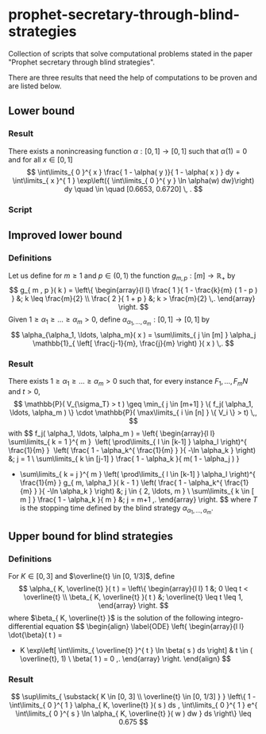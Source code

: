 # prophet-secretary-through-blind-strategies
Collection of scripts that solve computational problems stated in the paper "Prophet secretary through blind strategies".



There are three results that need the help of computations to be proven and are listed below.

## Lower bound

### Result

There exists a nonincreasing function $\alpha: [0, 1] \to [0, 1]$ such that $\alpha(1) = 0$ and for all $x \in [0, 1]$
$$
\int\limits_{ 0 }^{ x } \frac{ 1 - \alpha( y )}{ 1 - \alpha( x ) } dy + \int\limits_{ x }^{ 1 } \exp\left({ \int\limits_{ 0 }^{ y } \ln \alpha(w) dw}\right) dy 
\quad \in \quad [0.6653, 0.6720] \, .
$$

### Script



## Improved lower bound

### Definitions

Let us define for $m \geq 1$ and $p \in (0, 1)$ the function $g_{ m , p } : [m] \to \mathbb{R}_+$ by 
$$
g_{ m , p }( k ) = \left\{ \begin{array}{l l}
	\frac{ 1 }{ 1 - \frac{k}{m} ( 1 - p ) }
    &; k \leq \frac{m}{2} \\
    \frac{ 2 }{ 1 + p }
    &; k > \frac{m}{2} \,.
    \end{array}	 
    \right.
$$
Given  $1 \geq \alpha_1 \geq \ldots \geq \alpha_m > 0$, define $\alpha_{\alpha_1, \ldots, \alpha_m}: [0, 1] \to [0, 1]$  by 
$$
\alpha_{\alpha_1, \ldots, \alpha_m}( x )
		= \sum\limits_{ j \in [m] } \alpha_j \mathbb{1}_{ \left[ \frac{j-1}{m}, \frac{j}{m} \right) }( x ) \,.
$$

### Result

There exists $1 \geq \alpha_1 \geq \ldots \geq \alpha_m > 0$ such that, for every instance $F_1, \ldots, F_mN$ and $t > 0$,  
$$
\mathbb{P}( V_{\sigma_T} > t ) 
	\geq \min_{ j \in [m+1] } \{ f_j( \alpha_1, \ldots, \alpha_m ) \} \cdot \mathbb{P}( \max\limits_{ i \in [n] } \{ V_i \} > t) \,,
$$
with
$$
f_j( \alpha_1, \ldots, \alpha_m ) = \left\{ \begin{array}{l l}
​		\sum\limits_{ k = 1 }^{ m } 
​			\left( \prod\limits_{ l \in [k-1] } \alpha_l \right)^{ \frac{1}{m} } 
​			\left( \frac{ 1 - \alpha_k^{ \frac{1}{m} } }{ -\ln \alpha_k } \right)
​			&; j = 1 \\
​		\sum\limits_{ k \in [j-1] } \frac{ 1 - \alpha_k }{ m( 1 - \alpha_j ) } 

  + \sum\limits_{ k = j }^{ m } 
    	\left( \prod\limits_{ l \in [k-1] } \alpha_l \right)^{ \frac{1}{m} } 
    	g_{ m, \alpha_1 }( k - 1 ) 
    	\left( \frac{ 1 - \alpha_k^{ \frac{1}{m} } }{ -\ln \alpha_k } \right)
    		&; j \in \{ 2, \ldots, m \} \\
    	\sum\limits_{ k \in [ m ] } \frac{ 1 - \alpha_k }{ m }
    		&; j = m+1 \,.
    	\end{array}
    	\right.
$$
where $T$ is the stopping time defined by the blind strategy  $\alpha_{\alpha_1, \ldots, \alpha_m}$.



## Upper bound for blind strategies

### Definitions

For $K \in [0, 3]$ and $\overline{t} \in [0, 1/3]$, define 
$$
	\alpha_{ K, \overline{t} }( t ) = \left\{ \begin{array}{l l}
		1
			&; 0 \leq t < \overline{t} \\
		\beta_{ K, \overline{t} }( t )
			&; \overline{t} \leq t \leq 1,
		\end{array}
		\right.	
$$
where $\beta_{ K, \overline{t} }$ is the solution of the following integro-differential equation
$$
\begin{align}
\label{ODE}
	\left\{ \begin{array}{l l}
		\dot{\beta}( t ) = 

  - K \exp\left[ \int\limits_{ \overline{t} }^{ t } \ln \beta( s ) ds \right]
    		& t \in ( \overline{t}, 1) \\
    	\beta( 1 ) = 0 \,.
    	\end{array}
    	\right.
    \end{align}
$$

### Result

$$
\sup\limits_{ \substack{ K \in [0, 3] \\ \overline{t} \in [0, 1/3] } } \left\{
			1 - \int\limits_{ 0 }^{ 1 } \alpha_{ K, \overline{t} }( s ) ds , 
			\int\limits_{ 0 }^{ 1 } e^{ \int\limits_{ 0 }^{ s } \ln \alpha_{ K, \overline{t} }( w ) dw } ds
			\right\} 
		\leq 0.675
$$

